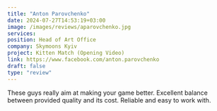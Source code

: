 ```yaml
---
title: "Anton Parovchenko"
date: 2024-07-27T14:53:19+03:00
image: /images/reviews/aparovchenko.jpg
services:
position: Head of Art Office
company: Skymoons Kyiv
project: Kitten Match (Opening Video)
link: https://www.facebook.com/anton.parovchenko
draft: false
type: "review"
---
```


These guys really aim at making your game better. Excellent balance between provided quality and its cost. Reliable and easy to work with. 